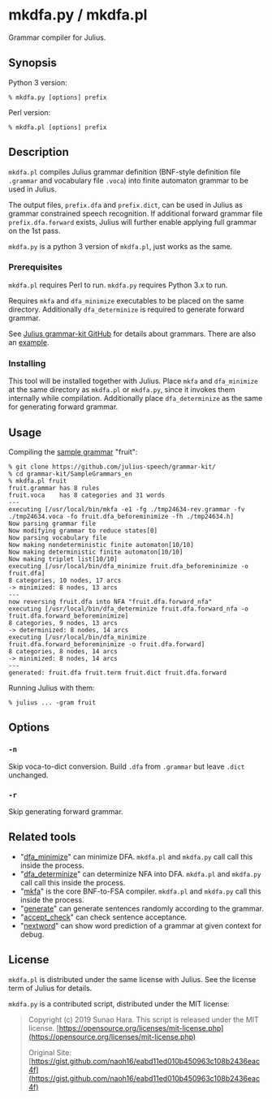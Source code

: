 # mkdfa.py / mkdfa.pl

Grammar compiler for Julius.

## Synopsis

Python 3 version:

```shell
% mkdfa.py [options] prefix
```

Perl version:

```shell
% mkdfa.pl [options] prefix
```

## Description

`mkdfa.pl` compiles Julius grammar definition (BNF-style definition file
`.grammar` and vocabulary file  `.voca`) into finite automaton grammar to be
used in Julius.

The output files, `prefix.dfa` and `prefix.dict`, can be used in Julius as
grammar constrained speech recognition.  If additional forward grammar file
`prefix.dfa.forward` exists, Julius will further enable applying full grammar
on the 1st pass.

`mkdfa.py` is a python 3 version of `mkdfa.pl`, just works as the same.

### Prerequisites

`mkdfa.pl` requires Perl to run.  `mkdfa.py` requires Python 3.x to run.

Requires `mkfa` and `dfa_minimize` executables to be placed on the same
directory.  Additionally `dfa_determinize` is required to generate forward grammar.

See [Julius grammar-kit GitHub](https://github.com/julius-speech/grammar-kit/)
for details about grammars. There are also an
[example](https://github.com/julius-speech/grammar-kit/tree/master/SampleGrammars_en).

### Installing

This tool will be installed together with Julius. Place `mkfa` and
`dfa_minimize` at the same directory as `mkdfa.pl` or `mkdfa.py`, since it invokes them
internally while compilation.  Additionally place `dfa_determinize` as the same for generating forward grammar.

## Usage

Compiling the [sample grammar](https://github.com/julius-speech/grammar-kit/tree/master/SampleGrammars_en) "fruit":

```shell
% git clone https://github.com/julius-speech/grammar-kit/
% cd grammar-kit/SampleGrammars_en
% mkdfa.pl fruit
fruit.grammar has 8 rules
fruit.voca    has 8 categories and 31 words
---
executing [/usr/local/bin/mkfa -e1 -fg ./tmp24634-rev.grammar -fv ./tmp24634.voca -fo fruit.dfa_beforeminimize -fh ./tmp24634.h]
Now parsing grammar file
Now modifying grammar to reduce states[0]
Now parsing vocabulary file
Now making nondeterministic finite automaton[10/10]
Now making deterministic finite automaton[10/10]
Now making triplet list[10/10]
executing [/usr/local/bin/dfa_minimize fruit.dfa_beforeminimize -o fruit.dfa]
8 categories, 10 nodes, 17 arcs
-> minimized: 8 nodes, 13 arcs
---
now reversing fruit.dfa into NFA "fruit.dfa.forward_nfa"
executing [/usr/local/bin/dfa_determinize fruit.dfa.forward_nfa -o fruit.dfa.forward_beforeminimize]
8 categories, 9 nodes, 13 arcs
-> determinized: 8 nodes, 14 arcs
executing [/usr/local/bin/dfa_minimize fruit.dfa.forward_beforeminimize -o fruit.dfa.forward]
8 categories, 8 nodes, 14 arcs
-> minimized: 8 nodes, 14 arcs
---
generated: fruit.dfa fruit.term fruit.dict fruit.dfa.forward
```

Running Julius with them:

```shell
% julius ... -gram fruit
```

## Options

### `-n`

Skip voca-to-dict conversion. Build `.dfa` from `.grammar` but leave `.dict`
unchanged.

### `-r`

Skip generating forward grammar.

## Related tools

- "[dfa_minimize](https://github.com/julius-speech/julius/tree/master/gramtools/dfa_minimize)"
  can minimize DFA. `mkdfa.pl` and `mkdfa.py` call call this inside the process.
- "[dfa_determinize](https://github.com/julius-speech/julius/tree/master/gramtools/dfa_determinize)"
  can determinize NFA into DFA. `mkdfa.pl` and `mkdfa.py` call call this inside the process.
- "[mkfa](https://github.com/julius-speech/julius/tree/master/gramtools/mkdfa/mkfa-1.44-flex)"
    is the core BNF-to-FSA compiler.  `mkdfa.pl` and `mkdfa.py` call this inside the process.
- "[generate](https://github.com/julius-speech/julius/tree/master/gramtools/generate)"
  can generate sentences randomly according to the grammar.
- "[accept_check](https://github.com/julius-speech/julius/tree/master/gramtools/accept_check)"
  can check sentence acceptance.
- "[nextword](https://github.com/julius-speech/julius/tree/master/gramtools/nextword)"
  can show word prediction of a grammar at given context for debug.

## License

`mkdfa.pl` is distributed under the same license with Julius.  See the license
term of Julius for details.

`mkdfa.py` is a contributed script, distributed under the MIT license:

> Copyright (c) 2019 Sunao Hara.
> This script is released under the MIT license.
> [https://opensource.org/licenses/mit-license.php](https://opensource.org/licenses/mit-license.php)
>
> Original Site:
> [https://gist.github.com/naoh16/eabd11ed010b450963c108b2436eac4f](https://gist.github.com/naoh16/eabd11ed010b450963c108b2436eac4f)
